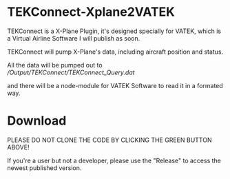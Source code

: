 # TEKConnect-Xplane2VATEK

TEKConnect is a X-Plane Plugin, it's designed specially for VATEK, which is a Virtual Airline Software I will publish as soon.

TEKConnect will pump X-Plane's data, including aircraft position and status.

All the data will be pumped out to */Output/TEKConnect/TEKConnect_Query.dat*

and there will be a node-module for VATEK Software to read it in a formated way.

# Download

PLEASE DO NOT CLONE THE CODE BY CLICKING THE GREEN BUTTON ABOVE!

If you're a user but not a developer, please use the "Release" to access the newest published version.
